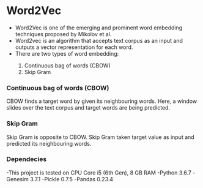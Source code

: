 <h1>Word2Vec</h1>
<ul>
  <li>Word2Vec is one of the emerging and prominent word embedding techniques proposed by Mikolov et al.</li>
  <li>Word2vec is an algorithm that accepts text corpus as an input and outputs a vector representation for each word.</li>
  <li>There are two types of word embedding: <br></li>
  <ol>
    <li> Continuous bag of words (CBOW) </li>
    <li> Skip Gram </li>
  </ol>
</ul>

<h3> Continuous bag of words (CBOW) </h3>
<p>  CBOW finds a target word by given its neighbouring words. Here, a window slides over the text corpus and target words are being predicted. </p>

<h3> Skip Gram </h3>
<p>Skip Gram is opposite to CBOW. Skip Gram taken target value as input and predicted its neighbouring words.</p>
<h3> Dependecies </h3>
-This project is tested on CPU Core i5 (6th Gen), 8 GB RAM
-Python  3.6.7
-Genesim 3.7.1
-Pickle  0.7.5 
-Pandas  0.23.4  

